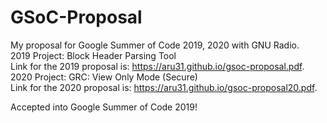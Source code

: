 # GSoC-Proposal
My proposal for Google Summer of Code 2019, 2020 with GNU Radio.
<br>
2019 Project: Block Header Parsing Tool
<br>
Link for the 2019 proposal is: https://aru31.github.io/gsoc-proposal.pdf.
<br>
2020 Project: GRC: View Only Mode (Secure)
<br>
Link for the 2020 proposal is: https://aru31.github.io/gsoc-proposal20.pdf.
<br>

Accepted into Google Summer of Code 2019!
